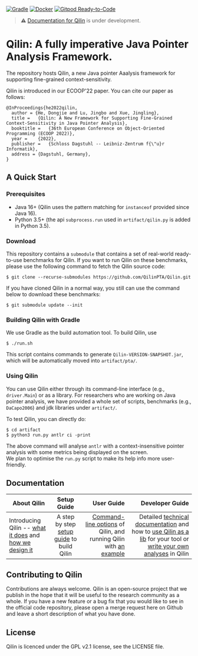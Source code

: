 [![Gradle](https://github.com/QilinPTA/Qilin/actions/workflows/gradle.yml/badge.svg?event=push)](https://github.com/QilinPTA/Qilin/actions/workflows/gradle.yml)
[![Docker](https://github.com/QilinPTA/Qilin/actions/workflows/docker-image.yml/badge.svg?event=push)](https://github.com/QilinPTA/Qilin/actions/workflows/docker-image.yml)
[![Gitpod Ready-to-Code](https://img.shields.io/badge/Gitpod-Ready--to--Code-blue?logo=gitpod)](https://gitpod.io/#https://github.com/QilinPTA/Qilin) 

> :warning: [Documentation for Qilin](https://qilinpta.github.io/) is under development.

# Qilin: A fully imperative Java Pointer Analysis Framework.
The repository hosts Qilin, a new Java pointer Aaalysis framework for supporting fine-grained context-sensitivity.

Qilin is introduced in our ECOOP'22 paper. You can cite our paper as follows:
```
@InProceedings{he2022qilin,
  author = {He, Dongjie and Lu, Jingbo and Xue, Jingling},
  title =	{Qilin: A New Framework for Supporting Fine-Grained Context-Sensitivity in Java Pointer Analysis},
  booktitle =	{36th European Conference on Object-Oriented Programming (ECOOP 2022)},
  year =	{2022},
  publisher =	{Schloss Dagstuhl -- Leibniz-Zentrum f{\"u}r Informatik},
  address =	{Dagstuhl, Germany},
}
```
## A Quick Start
### Prerequisites
* Java 16+ (Qilin uses the pattern matching for `instanceof` provided since Java 16).
* Python 3.5+ (the api `subprocess.run` used in `artifact/qilin.py` is added in Python 3.5).

### Download
This repository contains a `submodule` that contains a set of real-world ready-to-use benchmarks for Qilin. 
If you want to run Qilin on these benchmarks, please use the following command to fetch the Qilin source code:
```
$ git clone --recurse-submodules https://github.com/QilinPTA/Qilin.git
```

If you have cloned Qilin in a normal way, you still can use the command below to download these benchmarks:
```
$ git submodule update --init
```
### Building Qilin with Gradle
We use Gradle as the build automation tool. To build Qilin, use
```
$ ./run.sh
```
This script contains commands to generate `Qilin-VERSION-SNAPSHOT.jar`, which will be automatically moved into `artifact/pta/`.

### Using Qilin
You can use Qilin either through its command-line interface (e.g., `driver.Main`) or as a library.
For researchers who are working on Java pointer analysis, we have provided a whole set of scripts, benchmarks (e.g., `DaCapo2006`) and jdk libraries under `artifact/`.

To test Qilin, you can directly do:
```
$ cd artifact
$ python3 run.py antlr ci -print
```
The above command will analyse `antlr` with a context-insensitive pointer analysis with some metrics being displayed on the screen.  
We plan to optimise the `run.py` script to make its help info more user-friendly.

## Documentation

| About Qilin       | Setup  Guide         | User Guide  | Developer Guide  |
| ------------- |:-------------:| -----:|-----:|
| Introducing Qilin -- [what it does](https://qilinpta.github.io/Qilin/#what-is-qilin) and [how we design it](https://github.com/QilinPTA/Qilin/wiki/Qilin-Design#qilin-design)      | A step by step [setup guide](https://github.com/QilinPTA/Qilin/wiki/Setup-Guide#getting-started) to build Qilin | [Command-line options](https://github.com/QilinPTA/Qilin/wiki/Full-list-of-Qilin-options) of Qilin, and running Qilin with [an example](https://github.com/QilinPTA/Qilin/wiki/Analyse-a-Simple-Java-Program#an-example) | Detailed [technical documentation](https://qilinpta.github.io/Qilin/QilinCodeStructure.html) and how to [use Qilin as a lib](https://github.com/QilinPTA/Qilin/wiki/Qilin-as-a-lib) for your tool or [write your own analyses](https://github.com/QilinPTA/Qilin/wiki/Write-your-own-analysis-in-Qilin) in Qilin |

## Contributing to Qilin
Contributions are always welcome. Qilin is an open-source project that we publish in the hope that it will be useful to the research community as a whole. 
If you have a new feature or a bug fix that you would like to see in the official code repository, please open a merge request here on Github and leave a short description of what you have done.

## License
Qilin is licenced under the GPL v2.1 license, see the LICENSE file.

